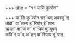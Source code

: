 +++
title = "११ यासि कुत्सेन"

+++
या᳓सि कु᳓त्सेन सर᳓थम् अवस्यु᳓स्  
तोदो᳓ वा᳓तस्य ह᳓रियोर् ई᳓शानः  
ऋज्रा᳓ वा᳓जं न᳓ ग᳓धियं यु᳓यूषन्  
कवि᳓र् य᳓द् अ᳓हन् पा᳓रियाय भू᳓षात्